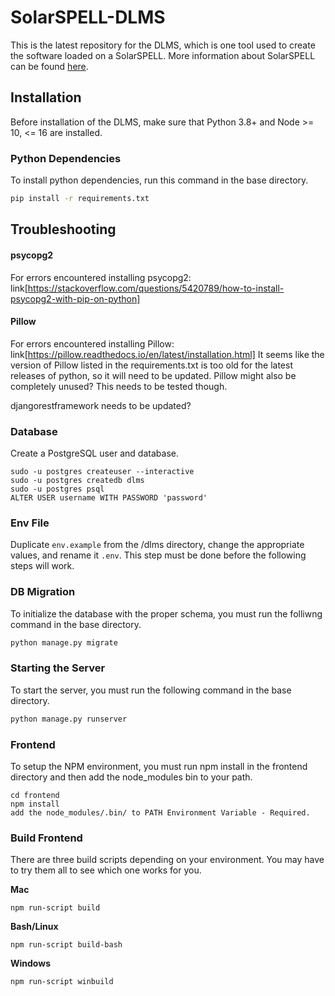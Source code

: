 # SolarSPELL-DLMS

This is the latest repository for the DLMS, which is one tool used to create the software loaded on a SolarSPELL. More information about SolarSPELL can be found [here](http://solarspell.org/).

## Installation

Before installation of the DLMS, make sure that Python 3.8+ and Node >= 10, <= 16 are installed.

### Python Dependencies

To install python dependencies, run this command in the base directory.

```bash
pip install -r requirements.txt
```

## Troubleshooting

#### psycopg2
For errors encountered installing psycopg2: link[https://stackoverflow.com/questions/5420789/how-to-install-psycopg2-with-pip-on-python] 

#### Pillow
For errors encountered installing Pillow: link[https://pillow.readthedocs.io/en/latest/installation.html]
It seems like the version of Pillow listed in the requirements.txt is too old for the latest releases of python, so it will need to be updated.
Pillow might also be completely unused? This needs to be tested though.

djangorestframework needs to be updated?

### Database

Create a PostgreSQL user and database.
```
sudo -u postgres createuser --interactive
sudo -u postgres createdb dlms
sudo -u postgres psql
ALTER USER username WITH PASSWORD 'password'
```

### Env File

Duplicate `env.example` from the /dlms directory, change the appropriate values, and rename it `.env`. This step must be done before the following steps will work.

### DB Migration

To initialize the database with the proper schema, you must run the folliwng command in the base directory.

```bash
python manage.py migrate
```

### Starting the Server

To start the server, you must run the following command in the base directory.

```bash
python manage.py runserver
```

### Frontend

To setup the NPM environment, you must run npm install in the frontend directory and then add the node_modules bin to your path.

```
cd frontend
npm install
add the node_modules/.bin/ to PATH Environment Variable - Required.
```

### Build Frontend

There are three build scripts depending on your environment. You may have to try them all to see which one works for you.

**Mac**

```
npm run-script build
```

**Bash/Linux**

```
npm run-script build-bash
```

**Windows**

```
npm run-script winbuild
```